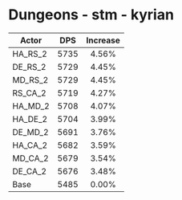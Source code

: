 # Dungeons - stm - kyrian
| Actor | DPS | Increase |
|---|:---:|:---:|
|HA_RS_2|5735|4.56%|
|DE_RS_2|5729|4.45%|
|MD_RS_2|5729|4.45%|
|RS_CA_2|5719|4.27%|
|HA_MD_2|5708|4.07%|
|HA_DE_2|5704|3.99%|
|DE_MD_2|5691|3.76%|
|HA_CA_2|5682|3.59%|
|MD_CA_2|5679|3.54%|
|DE_CA_2|5676|3.48%|
|Base|5485|0.00%|
